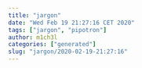 ```yaml
---
title: "jargon"
date: "Wed Feb 19 21:27:16 CET 2020"
tags: ["jargon", "pipotron"]
author: m1ch3l
categories: ["generated"]
slug: "jargon/2020-02-19-21:27:16"
---
```



